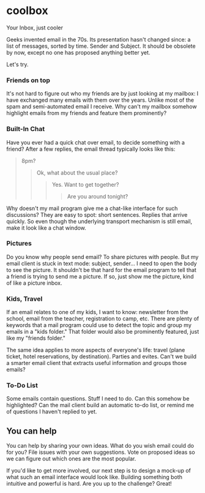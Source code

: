 # coolbox
Your Inbox, just cooler

Geeks invented email in the 70s. Its presentation hasn't changed since: a list of messages, sorted by time. Sender and Subject. It should be obsolete by now, except no one has proposed anything better yet.

Let's try.

### Friends on top

It's not hard to figure out who my friends are by just looking at my mailbox: I have exchanged many emails with them over the years. Unlike most of the spam and semi-automated email I receive. Why can't my mailbox somehow highlight emails from my friends and feature them prominently?

### Built-In Chat

Have you ever had a quick chat over email, to decide something with a friend? After a few replies, the email thread typically looks like this:

  >8pm?
  >>Ok, what about the usual place?
  >>>Yes. Want to get together?
  >>>>Are you around tonight?

Why doesn't my mail program give me a chat-like interface for such discussions? They are easy to spot: short sentences. Replies that arrive quickly. So even though the underlying transport mechanism is still email, make it look like a chat window.

### Pictures

Do you know why people send email? To share pictures with people. But my email client is stuck in text mode: subject, sender... I need to open the body to see the picture. It shouldn't be that hard for the email program to tell that a friend is trying to send me a picture. If so, just show me the picture, kind of like a picture inbox.

### Kids, Travel

If an email relates to one of my kids, I want to know: newsletter from the school, email from the teacher, registration to camp, etc. There are plenty of keywords that a mail program could use to detect the topic and group my emails in a "kids folder." That folder would also be prominently featured, just like my "friends folder."

The same idea applies to more aspects of everyone's life: travel (plane ticket, hotel reservations, by destination). Parties and evites. Can't we build a smarter email client that extracts useful information and groups those emails?

### To-Do List

Some emails contain questions. Stuff I need to do. Can this somehow be highlighted? Can the mail client build an automatic to-do list, or remind me of questions I haven't replied to yet.

## You can help

You can help by sharing your own ideas. What do you wish email could do for you? File issues with your own suggestions. Vote on proposed ideas so we can figure out which ones are the most popular.

If you'd like to get more involved, our next step is to design a mock-up of what such an email interface would look like. Building something both intuitive and powerful is hard. Are you up to the challenge? Great!
